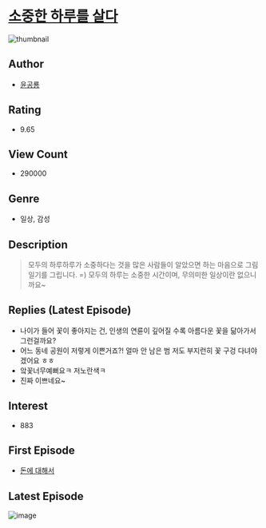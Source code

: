 # [소중한 하루를 살다](https://comic.naver.com/bestChallenge/list?titleId=770963)
![thumbnail](https://image-comic.pstatic.net/user_contents_data/challenge_comic/2023/04/28/321818/upload_3472900042408354150_480x623.jpeg)

## Author
- [윤공룡](https://comic.naver.com/artistTitle?id=321818)

## Rating
- 9.65

## View Count
- 290000

## Genre
- 일상, 감성

## Description
> 모두의 하루하루가 소중하다는 것을 많은 사람들이 알았으면 하는 마음으로 그림일기를 그립니다. =) 모두의 하루는 소중한 시간이며, 무의미한 일상이란 없으니까요~

## Replies (Latest Episode)
- 나이가 들어 꽃이 좋아지는 건, 인생의 연륜이 깊어질 수록 아름다운 꽃을 닮아가서 그런걸까요?
- 어느 동네 공원이 저렇게 이쁜거죠?! 얼마 안 남은 범 저도 부지런히 꽃 구겅 다녀야겠어요 ㅎㅎ
- 앜꽃너무예뻐요ㅋ 저노란색ㅋ
- 진짜 이쁘네요~

## Interest
- 883

## First Episode
- [돈에 대해서](https://comic.naver.com/bestChallenge/detail?titleId=770963&no=1)

## Latest Episode
![image](https://image-comic.pstatic.net/user_contents_data/challenge_comic/2023/04/19/321818/upload_3546130819631767906.jpeg)
